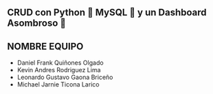 ## CRUD con Python 🐍 MySQL 💾 y un Dashboard Asombroso 🚀

## NOMBRE EQUIPO

- Daniel Frank Quiñones Olgado
- Kevin Andres Rodriguez Lima
- Leonardo Gustavo Gaona Briceño
- Michael Jarnie Ticona Larico


